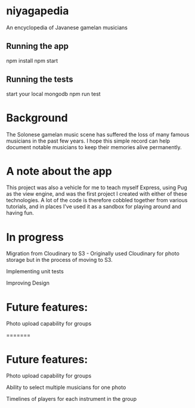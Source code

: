 # niyagapedia
An encyclopedia of Javanese gamelan musicians

## Running the app
npm install
npm start

## Running the tests
start your local mongodb
npm run test

# Background
The Solonese gamelan music scene has suffered the loss of many famous musicians in the past few years. I hope this simple record can help document notable musicians to keep their memories alive permanently.

# A note about the app
This project was also a vehicle for me to teach myself Express, using Pug as the view engine, and was the first project I created with either of these technologies. A lot of the code is therefore cobbled together from various tutorials, and in places I've used it as a sandbox for playing around and having fun.

# In progress
Migration from Cloudinary to S3 - Originally used Cloudinary for photo storage but in the process of moving to S3.

Implementing unit tests

Improving Design

# Future features:

Photo upload capability for groups

=======

# Future features:

Photo upload capability for groups

Ability to select multiple musicians for one photo

Timelines of players for each instrument in the group
